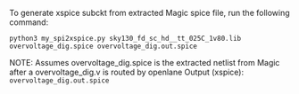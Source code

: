 To generate xspice subckt from extracted Magic spice file, run the following command:

`python3 my_spi2xspice.py sky130_fd_sc_hd__tt_025C_1v80.lib overvoltage_dig.spice overvoltage_dig.out.spice`


NOTE:
Assumes overvoltage_dig.spice is the extracted netlist from Magic after a overvoltage_dig.v is routed by openlane
Output (xspice): `overvoltage_dig.out.spice`
